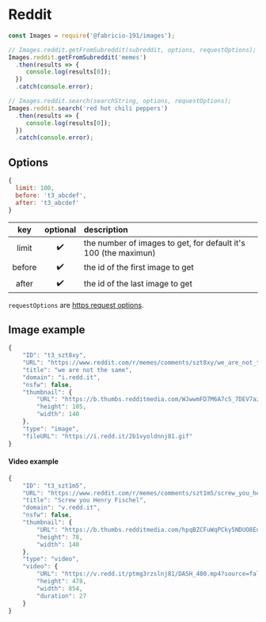 # Reddit

```js
const Images = require('@fabricio-191/images');

// Images.reddit.getFromSubreddit(subreddit, options, requestOptions);
Images.reddit.getFromSubreddit('memes')
  .then(results => {
     console.log(results[0]);
  })
  .catch(console.error);

// Images.reddit.search(searchString, options, requestOptions);
Images.reddit.search('red hot chili peppers')
  .then(results => {
     console.log(results[0]);
  })
  .catch(console.error);
```

## Options

```js
{
  limit: 100,
  before: 't3_abcdef',
  after: 't3_abcdef'
}
```

|  key   | optional | description |
|:------:|:--------:|:------------|
| limit  | ✔️ | the number of images to get, for default it's 100 (the maximun) |
| before | ✔️ | the id of the first image to get |
| after  | ✔️ | the id of the last image to get |

`requestOptions` are [https request options](https://nodejs.org/api/https.html#httpsrequestoptions-callback).

## Image example

```js
{
	"ID": "t3_szt8xy",
	"URL": "https://www.reddit.com/r/memes/comments/szt8xy/we_are_not_the_same/",
	"title": "we are not the same",
	"domain": "i.redd.it",
	"nsfw": false,
	"thumbnail": {
		"URL": "https://b.thumbs.redditmedia.com/WJwwmFD7M6A7cS_7DEV7azRWKYz0NgxeRPA2IdPBy_U.jpg",
		"height": 105,
		"width": 140
	},
	"type": "image",
	"fileURL": "https://i.redd.it/2b1vyoldnnj81.gif"
}
```

#### Video example

```js
{
	"ID": "t3_szt1m5",
	"URL": "https://www.reddit.com/r/memes/comments/szt1m5/screw_you_henry_fischel/",
	"title": "Screw you Henry Fischel",
	"domain": "v.redd.it",
	"nsfw": false,
	"thumbnail": {
		"URL": "https://b.thumbs.redditmedia.com/hpqBZCFuWqPCky5NDUO8EulZMyQHWBc4INAhBU3eVLw.jpg",
		"height": 78,
		"width": 140
	},
	"type": "video",
	"video": {
		"URL": "https://v.redd.it/ptmg3rzslnj81/DASH_480.mp4?source=fallback",
		"height": 478,
		"width": 854,
		"duration": 27
	}
}
```
